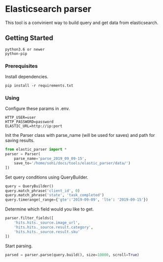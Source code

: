 # Elasticsearch parser

This tool is a convinient way to build query and get data from elasticsearch.

## Getting Started

```
python3.6 or newer
python-pip
```

### Prerequisites
Install dependencies.

```
pip install -r requirements.txt
```

### Using

Configure these params in .env.
```
HTTP_USER=user
HTTP_PASSWORD=password
ELASTIC_URL=http://ip:port
```

Init the Parser class with parse_name (will be used for saves) and path for saving results.
```python
from elastic_parser import *
parser = Parser(
    parse_name='parse_2019_09_09-15', 
    save_to='/home/sohi/docs/tools/elastic_parser/data/')
])
```

Set query conditions using QueryBuilder.
```python
query = QueryBuilder()
query.match_phrase('client_id', 0)
query.match_phrase('state', 'task_completed')
query.timerange(_range={'gte':'2019-09-09', 'lte': '2019-09-15'})
```
Determine which field would you like to get.
```python
parser.filter_fields([
    'hits.hits._source.image_url',
    'hits.hits._source.result.category',
    'hits.hits._source.result.sku'
])
```
Start parsing.
```python
parsed = parser.parse(query.build(), size=10000, scroll=True)
```
